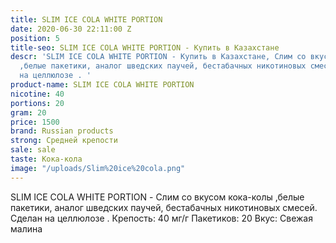 ```yaml
---
title: SLIM ICE COLA WHITE PORTION
date: 2020-06-30 22:11:00 Z
position: 5
title-seo: SLIM ICE COLA WHITE PORTION - Купить в Казахстане
descr: 'SLIM ICE COLA WHITE PORTION - Купить в Казахстане, Слим со вкусом кока-колы
  ,белые пакетики, аналог шведских паучей, бестабачных никотиновых смесей. Сделан
  на целлюлозе . '
product-name: SLIM ICE COLA WHITE PORTION
nicotine: 40
portions: 20
gram: 20
price: 1500
brand: Russian products
strong: Средней крепости
sale: sale
taste: Кока-кола
image: "/uploads/Slim%20ice%20cola.png"
---
```


SLIM ICE COLA WHITE PORTION - Слим со вкусом кока-колы ,белые пакетики, аналог шведских паучей, бестабачных никотиновых смесей. Сделан на целлюлозе . 
Крепость: 40 мг/г Пакетиков: 20 
Вкус: Свежая малина